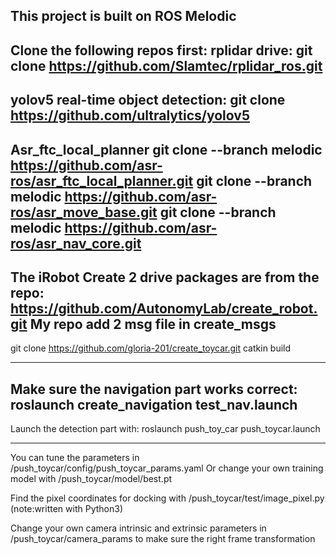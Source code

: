 This project is built on ROS Melodic
   ------------------------------  
Clone the following repos first:
   rplidar drive: 
   git clone https://github.com/Slamtec/rplidar_ros.git
   ------------------------------
   yolov5 real-time object detection:
   git clone https://github.com/ultralytics/yolov5
   ------------------------------  
   Asr_ftc_local_planner
   git clone --branch melodic https://github.com/asr-ros/asr_ftc_local_planner.git
   git clone --branch melodic https://github.com/asr-ros/asr_move_base.git
   git clone --branch melodic https://github.com/asr-ros/asr_nav_core.git
   ------------------------------  

The iRobot Create 2 drive packages are from the repo:  https://github.com/AutonomyLab/create_robot.git
My repo add 2 msg file in create_msgs
   ------------------------------
   git clone https://github.com/gloria-201/create_toycar.git
   catkin build

------------------------------
Make sure the navigation part works correct:
   roslaunch create_navigation test_nav.launch
------------------------------
Launch the detection part with:
   roslaunch push_toy_car push_toycar.launch

------------------------------
You can tune the parameters in /push_toycar/config/push_toycar_params.yaml
Or change your own training model with /push_toycar/model/best.pt

Find the pixel coordinates for docking with /push_toycar/test/image_pixel.py 
(note:written with Python3)

Change your own camera intrinsic and extrinsic parameters in /push_toycar/camera_params to make sure the right frame transformation 
